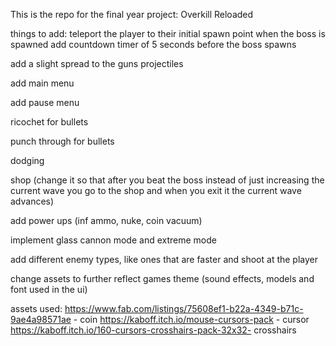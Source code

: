 This is the repo for the final year project: Overkill Reloaded

things to add:
teleport the player to their initial spawn point when the boss is spawned 
add countdown timer of 5 seconds before the boss spawns 

add a slight spread to the guns projectiles









add main menu

add pause menu







ricochet for bullets

punch through for bullets

dodging 

shop (change it so that after you beat the boss instead of just increasing the current wave you go to the shop and when you exit it the current wave advances)

add power ups (inf ammo, nuke, coin vacuum)

implement glass cannon mode and extreme mode

add different enemy types, like ones that are faster and shoot at the player 

change assets to further reflect games theme (sound effects, models and font used in the ui)


assets used: 
https://www.fab.com/listings/75608ef1-b22a-4349-b71c-9ae4a98571ae - coin 
https://kaboff.itch.io/mouse-cursors-pack - cursor 
https://kaboff.itch.io/160-cursors-crosshairs-pack-32x32- crosshairs


